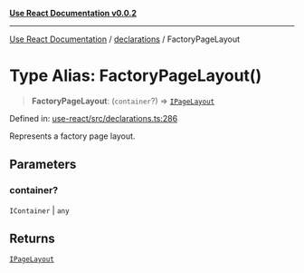 [**Use React Documentation v0.0.2**](../../README.md)

***

[Use React Documentation](../../modules.md) / [declarations](../README.md) / FactoryPageLayout

# Type Alias: FactoryPageLayout()

> **FactoryPageLayout**: (`container`?) => [`IPageLayout`](../interfaces/IPageLayout.md)

Defined in: [use-react/src/declarations.ts:286](https://github.com/stonemjs/use-react/blob/9a749b225241b8e0ac2a5483904ca8322927b1d4/src/declarations.ts#L286)

Represents a factory page layout.

## Parameters

### container?

`IContainer` | `any`

## Returns

[`IPageLayout`](../interfaces/IPageLayout.md)
